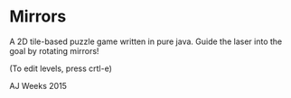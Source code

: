 Mirrors
===
A 2D tile-based puzzle game written in pure java. Guide the laser into the goal by rotating mirrors!

(To edit levels, press crtl-e)

AJ Weeks 2015
